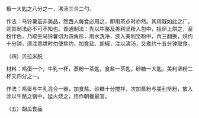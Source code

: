 椒一大匙之八分之一，沸汤三合二勺。

作法：马铃薯虽非美品，然西人每食必用之，即用茶点时亦然。其用既如此之广，则其制法必不可不知也。普通制法：先以牛酪及美利坚粉入包中，挂炉上烘之，至粉作色，乃取生马铃薯切为四角形，用水洗净，嵌入美利坚粉中，再三翻换，烘约十分钟，须注意烘时勿使焦灼，加食盐、胡椒，注以沸汤，又煮约十五分钟取食。

（四）贝拉米脱

材料：鸡蛋一个，牛乳一杯，蒸粉一茶匙，食盐一茶匙，砂糖一大匙，美利坚粉二杯又四分之一。

作法：鸡蛋与牛乳混合一器，加食盐、砂糖十分搅拌，次加蒸粉与美利坚粉，放入涂以牛酪之锅中，猛火烧之，用作朝餐最宜。

（五）胡瓜食品